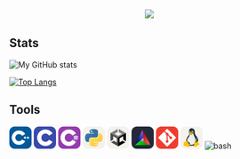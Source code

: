 <img src="https://komarev.com/ghpvc/?username=Kseen715&style=flat-square&color=blue" alt=""/>
<p align="center">
  <img src="https://raw.githubusercontent.com/Kseen715/imgs/main/favicon.ico" />
</p>

## Stats
![My GitHub stats](https://github-readme-stats.vercel.app/api?username=Kseen715&show_icons=true&theme=dracula&card_width=600&include_all_commits=true)

[![Top Langs](https://github-readme-stats.vercel.app/api/top-langs/?username=Kseen715&layout=compact&theme=dracula&langs_count=16&card_width=600)](https://github.com/anuraghazra/github-readme-stats)

## Tools
<div>
  <img src= "https://github.com/Jirafey/Jirafey/raw/main/images/CPP.svg" title="CPP" alt="CPP" width="40" height="40"/>
  <img src= "https://github.com/Jirafey/Jirafey/raw/main/images/C.svg" title="C" alt="C" width="40" height="40"/>
  <img src= "https://github.com/Jirafey/Jirafey/raw/main/images/CS.svg" title="CS" alt="CS" width="40" height="40"/>
  <img src= "https://github.com/Jirafey/Jirafey/raw/main/images/Python-Light.svg" title="python" alt="python" width="40" height="40"/>
  <img src= "https://github.com/Jirafey/Jirafey/blob/main/images/Unity-Light.svg" title="python" alt="python" width="40" height="40"/>
  <img src="https://github.com/Jirafey/Jirafey/blob/main/images/CMake-Dark.svg" title="Cmake" **alt="Cmake" width="40" height="40"/>
  <img src="https://github.com/Jirafey/Jirafey/blob/main/images/Git.svg" title="Git" **alt="Git" width="40" height="40"/>
  <img src= "https://github.com/Jirafey/Jirafey/raw/main/images/Linux-Light.svg" title="linux" alt="linux" width="40" height="40"/>
  <img src= "https://camo.githubusercontent.com/570197c35feaaeb87e127db0dfbeb8085ed1e1d18120d0a396452794d797bd77/68747470733a2f2f75706c6f61642e77696b696d656469612e6f72672f77696b6970656469612f636f6d6d6f6e732f7468756d622f382f38322f476e752d626173682d6c6f676f2e7376672f3235363070782d476e752d626173682d6c6f676f2e7376672e706e67" title="bash" alt="bash" width="100" height="40"/>
   
</div>
